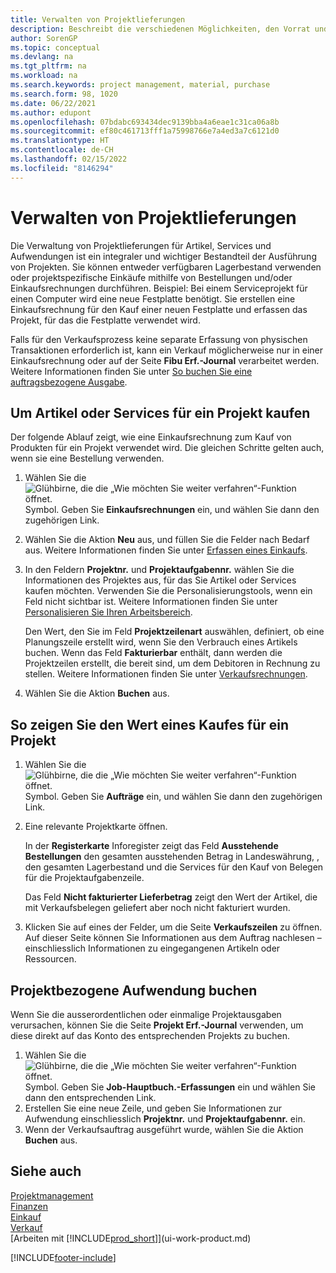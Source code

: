 ```yaml
---
title: Verwalten von Projektlieferungen
description: Beschreibt die verschiedenen Möglichkeiten, den Vorrat und Kauf von Material und Dienstleistungen für Aufträge zu verwalten.
author: SorenGP
ms.topic: conceptual
ms.devlang: na
ms.tgt_pltfrm: na
ms.workload: na
ms.search.keywords: project management, material, purchase
ms.search.form: 98, 1020
ms.date: 06/22/2021
ms.author: edupont
ms.openlocfilehash: 07bdabc693434dec9139bba4a6eae1c31ca06a8b
ms.sourcegitcommit: ef80c461713fff1a75998766e7a4ed3a7c6121d0
ms.translationtype: HT
ms.contentlocale: de-CH
ms.lasthandoff: 02/15/2022
ms.locfileid: "8146294"
---
```

# <a name="manage-job-supplies"></a>Verwalten von Projektlieferungen
Die Verwaltung von Projektlieferungen für Artikel, Services und Aufwendungen ist ein integraler und wichtiger Bestandteil der Ausführung von Projekten. Sie können entweder verfügbaren Lagerbestand verwenden oder projektspezifische Einkäufe mithilfe von Bestellungen und/oder Einkaufsrechnungen durchführen. Beispiel: Bei einem Serviceprojekt für einen Computer wird eine neue Festplatte benötigt. Sie erstellen eine Einkaufsrechnung für den Kauf einer neuen Festplatte und erfassen das Projekt, für das die Festplatte verwendet wird.

Falls für den Verkaufsprozess keine separate Erfassung von physischen Transaktionen erforderlich ist, kann ein Verkauf möglicherweise nur in einer Einkaufsrechnung oder auf der Seite **Fibu Erf.-Journal** verarbeitet werden. Weitere Informationen finden Sie unter [So buchen Sie eine auftragsbezogene Ausgabe](projects-how-manage-project-supplies.md#to-post-a-job-related-expense).

## <a name="to-purchase-items-or-services-for-a-job"></a>Um Artikel oder Services für ein Projekt kaufen
Der folgende Ablauf zeigt, wie eine Einkaufsrechnung zum Kauf von Produkten für ein Projekt verwendet wird. Die gleichen Schritte gelten auch, wenn sie eine Bestellung verwenden.  

1. Wählen Sie die ![Glühbirne, die die „Wie möchten Sie weiter verfahren“-Funktion öffnet.](media/ui-search/search_small.png "Tell Me-Funktion") Symbol. Geben Sie **Einkaufsrechnungen** ein, und wählen Sie dann den zugehörigen Link.  
2. Wählen Sie die Aktion **Neu** aus, und füllen Sie die Felder nach Bedarf aus. Weitere Informationen finden Sie unter [Erfassen eines Einkaufs](purchasing-how-record-purchases.md).
3. In den Feldern **Projektnr.** und **Projektaufgabennr.** wählen Sie die Informationen des Projektes aus, für das Sie Artikel oder Services kaufen möchten. Verwenden Sie die Personalisierungstools, wenn ein Feld nicht sichtbar ist. Weitere Informationen finden Sie unter [Personalisieren Sie Ihren Arbeitsbereich](ui-personalization-user.md).

    Den Wert, den Sie im Feld **Projektzeilenart** auswählen, definiert, ob eine Planungszeile erstellt wird, wenn Sie den Verbrauch eines Artikels buchen. Wenn das Feld **Fakturierbar** enthält, dann werden die Projektzeilen erstellt, die bereit sind, um dem Debitoren in Rechnung zu stellen. Weitere Informationen finden Sie unter [Verkaufsrechnungen](projects-how-invoice-jobs.md).
4. Wählen Sie die Aktion **Buchen** aus.

## <a name="to-view-the-value-of-purchases-for-a-job"></a>So zeigen Sie den Wert eines Kaufes für ein Projekt
1. Wählen Sie die ![Glühbirne, die die „Wie möchten Sie weiter verfahren“-Funktion öffnet.](media/ui-search/search_small.png "Tell Me-Funktion") Symbol. Geben Sie **Aufträge** ein, und wählen Sie dann den zugehörigen Link.
2. Eine relevante Projektkarte öffnen.

    In der **Registerkarte** Inforegister zeigt das Feld **Ausstehende Bestellungen** den gesamten ausstehenden Betrag in Landeswährung, , den gesamten Lagerbestand und die Services für den Kauf von Belegen für die Projektaufgabenzeile.  

    Das Feld **Nicht fakturierter Lieferbetrag** zeigt den Wert der Artikel, die mit Verkaufsbelegen geliefert aber noch nicht fakturiert wurden.  
3. Klicken Sie auf eines der Felder, um die Seite **Verkaufszeilen** zu öffnen. Auf dieser Seite können Sie Informationen aus dem Auftrag nachlesen – einschliesslich Informationen zu eingegangenen Artikeln oder Ressourcen.

## <a name="to-post-a-job-related-expense"></a>Projektbezogene Aufwendung buchen
Wenn Sie die ausserordentlichen oder einmalige Projektausgaben verursachen, können Sie die Seite **Projekt Erf.-Journal** verwenden, um diese direkt auf das Konto des entsprechenden Projekts zu buchen.

1. Wählen Sie die ![Glühbirne, die die „Wie möchten Sie weiter verfahren“-Funktion öffnet.](media/ui-search/search_small.png "Tell Me-Funktion") Symbol. Geben Sie **Job-Hauptbuch.-Erfassungen** ein und wählen Sie dann den entsprechenden Link.  
2. Erstellen Sie eine neue Zeile, und geben Sie Informationen zur Aufwendung einschliesslich  **Projektnr.** und **Projektaufgabennr.** ein.  
3. Wenn der Verkaufsauftrag ausgeführt wurde, wählen Sie die Aktion **Buchen** aus.

## <a name="see-also"></a>Siehe auch
[Projektmanagement](projects-manage-projects.md)  
[Finanzen](finance.md)  
[Einkauf](purchasing-manage-purchasing.md)         
[Verkauf](sales-manage-sales.md)      
[Arbeiten mit [!INCLUDE[prod_short](includes/prod_short.md)]](ui-work-product.md)  


[!INCLUDE[footer-include](includes/footer-banner.md)]
